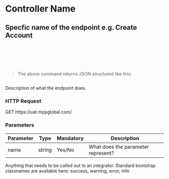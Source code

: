 # Controller Name

## Specfic name of the endpoint e.g. Create Account

```shell

```

```csharp

```

```java

```

```ruby

```

```python

```

```javascript

```

> The above command returns JSON structured like this:

```json

```

Description of what the endpoint does.

### HTTP Request

<div class="endpoint-cont">
<span class="endpoint-verb endpoint-verb-get">GET</span>
<span class="endpoint-path">https://uat.mppglobal.com/</span>
</div>

### Parameters

Parameter | Type | Mandatory | Description | 
--------- | ------- | ------- | ----------- |
name | string | Yes/No | What does the parameter represent?

<aside class="success">
Anything that needs to be called out to an integrator. Standard bootstrap classnames are available here: success, warning, error, info
</aside>
